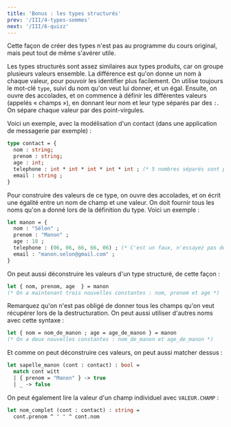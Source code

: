 ```yaml
---
title: 'Bonus : les types structurés'
prev: '/III/4-types-sommes'
next: '/III/6-quizz'
---
```


Cette façon de créer des types n'est pas au programme du cours original, mais peut tout de même s'avérer utile.

Les types structurés sont assez similaires aux types produits, car on groupe plusieurs valeurs ensemble.
La différence est qu'on donne un nom à chaque valeur, pour pouvoir les identifier plus facilement.
On utilise toujours le mot-clé `type`, suivi du nom qu'on veut lui donner, et un égal.
Ensuite, on ouvre des accolades, et on commence à définir les différentes valeurs (appelés « champs »), en donnant leur nom et leur type
séparés par des `:`. On sépare chaque valeur par des point-virgules.

Voici un exemple, avec la modélisation d'un contact (dans une application de messagerie par exemple) :

```ocaml
type contact = {
  nom : string;
  prenom : string;
  age : int;
  telephone : int * int * int * int * int ; (* 5 nombres séparés sont plus lisible qu'un seul *)
  email : string ;
}
```

Pour construire des valeurs de ce type, on ouvre des accolades, et on écrit une égalité entre
un nom de champ et une valeur. On doit fournir tous les noms qu'on a donné lors de la définition du type.
Voici un exemple :

```ocaml
let manon = {
  nom : "Sélon" ;
  prenom : "Manon" ;
  age : 18 ;
  telephone : (06, 06, 66, 66, 06) ; (* C'est un faux, n'essayez pas de l'appeler, merci. *)
  email : "manon.selon@gmail.com" ;
}
```

On peut aussi déconstruire les valeurs d'un type structuré, de cette façon :

```ocaml
let { nom, prenom, age  } = manon
(* On a maintenant trois nouvelles constantes : nom, prenom et age *)
```

Remarquez qu'on n'est pas obligé de donner tous les champs qu'on veut récupérer lors de la destructuration.
On peut aussi utiliser d'autres noms avec cette syntaxe :

```ocaml
let { nom = nom_de_manon ; age = age_de_manon } = manon
(* On a deux nouvelles constantes : nom_de_manon et age_de_manon *)
```

Et comme on peut déconstruire ces valeurs, on peut aussi matcher dessus :

```ocaml
let sapelle_manon (cont : contact) : bool =
  match cont witt
  | { prenom = "Manon" } -> true
  | _ -> false
```

On peut également lire la valeur d'un champ individuel avec `VALEUR.CHAMP` :

```ocaml
let nom_complet (cont : contact) : string =
  cont.prenom ^ " " ^ cont.nom
```
